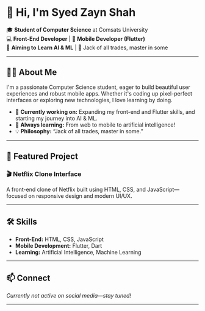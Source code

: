 # 👋 Hi, I'm Syed Zayn Shah

🎓 **Student of Computer Science** at Comsats University  
💻 **Front-End Developer** | 📱 **Mobile Developer (Flutter)**  
🚀 **Aiming to Learn AI & ML** | 🎨 Jack of all trades, master in some

---

## 🧑‍💻 About Me

I'm a passionate Computer Science student, eager to build beautiful user experiences and robust mobile apps. Whether it's coding up pixel-perfect interfaces or exploring new technologies, I love learning by doing.

- 🔭 **Currently working on:** Expanding my front-end and Flutter skills, and starting my journey into AI & ML.
- 🌱 **Always learning:** From web to mobile to artificial intelligence!
- 💡 **Philosophy:** “Jack of all trades, master in some.”

---

## 🌟 Featured Project

### 🎬 Netflix Clone Interface
A front-end clone of Netflix built using HTML, CSS, and JavaScript—focused on responsive design and modern UI/UX.

---

## 🛠️ Skills

- **Front-End:** HTML, CSS, JavaScript
- **Mobile Development:** Flutter, Dart
- **Learning:** Artificial Intelligence, Machine Learning

---

## 📫 Connect

*Currently not active on social media—stay tuned!*

---

<!--
**SyedZaynShah/SyedZaynShah** is a ✨ special ✨ repository because its `README.md` (this file) appears on your GitHub profile.
-->
